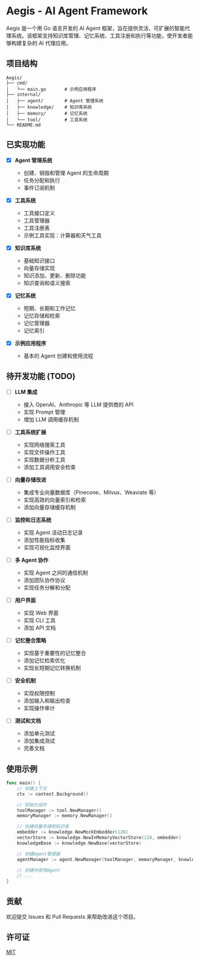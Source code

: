 # Aegis - AI Agent Framework

Aegis 是一个用 Go 语言开发的 AI Agent 框架，旨在提供灵活、可扩展的智能代理系统。该框架支持知识库管理、记忆系统、工具注册和执行等功能，使开发者能够构建复杂的 AI 代理应用。

## 项目结构

```
Aegis/
├── cmd/
│   └── main.go       # 示例应用程序
├── internal/
│   ├── agent/        # Agent 管理系统
│   ├── knowledge/    # 知识库系统
│   ├── memory/       # 记忆系统
│   └── tool/         # 工具系统
└── README.md
```

## 已实现功能

- [x] **Agent 管理系统**
  - 创建、销毁和管理 Agent 的生命周期
  - 任务分配和执行
  - 事件订阅机制

- [x] **工具系统**
  - 工具接口定义
  - 工具管理器
  - 工具注册表
  - 示例工具实现：计算器和天气工具

- [x] **知识库系统**
  - 基础知识接口
  - 向量存储实现
  - 知识添加、更新、删除功能
  - 知识查询和语义搜索

- [x] **记忆系统**
  - 短期、长期和工作记忆
  - 记忆存储和检索
  - 记忆管理器
  - 记忆索引

- [x] **示例应用程序**
  - 基本的 Agent 创建和使用流程

## 待开发功能 (TODO)

- [ ] **LLM 集成**
  - 接入 OpenAI、Anthropic 等 LLM 提供商的 API
  - 实现 Prompt 管理
  - 增加 LLM 调用缓存机制

- [ ] **工具系统扩展**
  - 实现网络搜索工具
  - 实现文件操作工具
  - 实现数据分析工具
  - 添加工具调用安全检查

- [ ] **向量存储改进**
  - 集成专业向量数据库（Pinecone、Milvus、Weaviate 等）
  - 实现高效的向量索引和检索
  - 添加向量存储缓存机制

- [ ] **监控和日志系统**
  - 实现 Agent 活动日志记录
  - 添加性能指标收集
  - 实现可视化监控界面

- [ ] **多 Agent 协作**
  - 实现 Agent 之间的通信机制
  - 添加团队协作协议
  - 实现任务分解和分配

- [ ] **用户界面**
  - 实现 Web 界面
  - 实现 CLI 工具
  - 添加 API 文档

- [ ] **记忆整合策略**
  - 实现基于重要性的记忆整合
  - 添加记忆检索优化
  - 实现长短期记忆转换机制

- [ ] **安全机制**
  - 实现权限控制
  - 添加输入和输出检查
  - 实现操作审计

- [ ] **测试和文档**
  - 添加单元测试
  - 添加集成测试
  - 完善文档

## 使用示例

```go
func main() {
    // 创建上下文
    ctx := context.Background()

    // 初始化组件
    toolManager := tool.NewManager()
    memoryManager := memory.NewManager()

    // 创建向量存储和知识库
    embedder := knowledge.NewMockEmbedder(128)
    vectorStore := knowledge.NewInMemoryVectorStore(128, embedder)
    knowledgeBase := knowledge.NewBase(vectorStore)

    // 创建Agent管理器
    agentManager := agent.NewManager(toolManager, memoryManager, knowledgeBase)

    // 创建并使用Agent
    // ...
}
```

## 贡献

欢迎提交 Issues 和 Pull Requests 来帮助改进这个项目。

## 许可证

[MIT](LICENSE) 